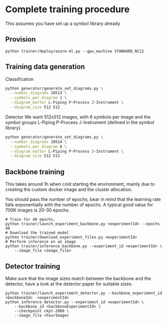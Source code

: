 # Complete training procedure

This assumes you have set up a symbol library already

## Provision
`python trainer/deploy/azure-ml.py --gpu_machine STANDARD_NC12`

## Training data generation

Classification
```bash
python generator/generate_set_diagrams.py \
  --number_diagrams 10513 \
  --symbols_per_diagram 1 \
  --diagram_matter L-Piping P-Process J-Instrument \
  --diagram_size 512 512
```

Detector
We want 512x512 images, with 6 symbols per image and the symbol groups
L-Piping P-Process J-Instrument (defined in the symbol library).

```bash
python generator/generate_set_diagrams.py \
  --number_diagrams 10514 \
  --symbols_per_diagram 6 \
  --diagram_matter L-Piping P-Process J-Instrument \
  --diagram_size 512 512
```

## Backbone training
This takes around 1h when cold starting the environment, mainly
due to creating the custom docker image and the cluster allocation.

You should pass the number of epochs, bear in mind that the learning rate falls
exponentially with the number of epochs. A typical good value for 700K images is
20-30 epochs.
```
# Train for 40 epochs,
python trainer/launch_experiment_backbone.py <experimentId> --epochs 40
# Download the trained model
python trainer/download_experiment_files.py <experimentId>
# Perform inference on an image
python trainer/inference_backbone.py --experiment_id <experimentId> \
    --image_file <image_file>
```

## Detector training
Make sure that the image sizes match between the backbone and the detector,
have a look at the detector paper for suitable sizes.

```
python trainer/launch_experiment_detector.py --backbone_experiment_id <backboneId>  <experimentId>
python inference_detector.py --experiment_id <experimentId> \
    --backbone_id <backboneExperimentId> \
    --checkpoint ckpt-2080 \
    --image_file <YourImage>
```
